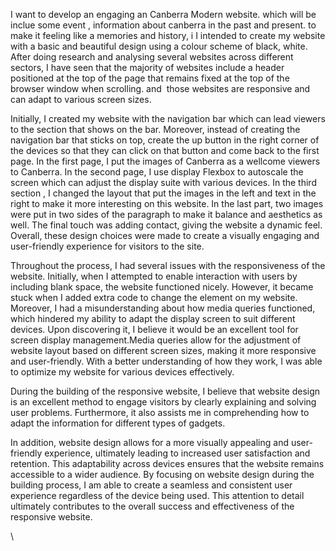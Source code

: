 
I want to develop an engaging an Canberra Modern website. which will be inclue some event , information about canberra in the past and present. to make it feeling like a memories and history, i I intended to create my website with a basic and beautiful design using a colour scheme of black, white. After doing research and analysing several websites across different sectors, I have seen that the majority of websites include a header positioned at the top of the page that remains fixed at the top of the browser window when scrolling. and  those websites are responsive and can adapt to various screen sizes. 


Initially, I created my website with the navigation bar which can lead viewers to the section that shows on the bar. Moreover, instead of creating the navigation bar that sticks on top, create the up button in the right corner of the devices so that they can click on that button and come back to the first page. In the first page, I put the images of Canberra as a wellcome viewers to Canberra. In the second page, I use display Flexbox to autoscale the screen which can adjust the display suite with various devices. In the third section , I changed the layout that put the images in the left and text in the right to make it more interesting on this website. In the last part, two images were put in two sides of the paragraph to make it balance and aesthetics as well. The final touch was adding contact, giving the website a dynamic feel. Overall, these design choices were made to create a visually engaging and user-friendly experience for visitors to the site.


Throughout the process, I had several issues with the responsiveness of the website. Initially, when I attempted to enable interaction with users by including blank space, the website functioned nicely. However, it became stuck when I added extra code to change the element on my website. Moreover, I had a misunderstanding about how media queries functioned, which hindered my ability to adapt the display screen to suit different devices. Upon discovering it, I believe it would be an excellent tool for screen display management.Media queries allow for the adjustment of website layout based on different screen sizes, making it more responsive and user-friendly. With a better understanding of how they work, I was able to optimize my website for various devices effectively. 



During the building of the responsive website, I believe that website design is an excellent method to engage visitors by clearly explaining and solving user problems. Furthermore, it also assists me in comprehending how to adapt the information for different types of gadgets.  


In addition, website design allows for a more visually appealing and user-friendly experience, ultimately leading to increased user satisfaction and retention. This adaptability across devices ensures that the website remains accessible to a wider audience. By focusing on website design during the building process, I am able to create a seamless and consistent user experience regardless of the device being used. This attention to detail ultimately contributes to the overall success and effectiveness of the responsive website. 






\



